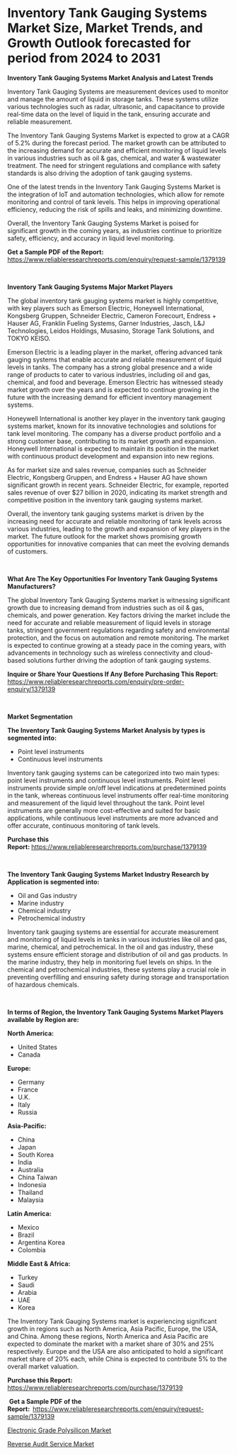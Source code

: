 <p><h1>Inventory Tank Gauging Systems Market Size, Market Trends, and Growth Outlook forecasted for period from 2024 to 2031</h1></p><p><strong>Inventory Tank Gauging Systems Market Analysis and Latest Trends</strong></p>
<p><p>Inventory Tank Gauging Systems are measurement devices used to monitor and manage the amount of liquid in storage tanks. These systems utilize various technologies such as radar, ultrasonic, and capacitance to provide real-time data on the level of liquid in the tank, ensuring accurate and reliable measurement.</p><p>The Inventory Tank Gauging Systems Market is expected to grow at a CAGR of 5.2% during the forecast period. The market growth can be attributed to the increasing demand for accurate and efficient monitoring of liquid levels in various industries such as oil & gas, chemical, and water & wastewater treatment. The need for stringent regulations and compliance with safety standards is also driving the adoption of tank gauging systems.</p><p>One of the latest trends in the Inventory Tank Gauging Systems Market is the integration of IoT and automation technologies, which allow for remote monitoring and control of tank levels. This helps in improving operational efficiency, reducing the risk of spills and leaks, and minimizing downtime.</p><p>Overall, the Inventory Tank Gauging Systems Market is poised for significant growth in the coming years, as industries continue to prioritize safety, efficiency, and accuracy in liquid level monitoring.</p></p>
<p><strong>Get a Sample PDF of the Report:&nbsp;</strong> <a href="https://www.reliableresearchreports.com/enquiry/request-sample/1379139">https://www.reliableresearchreports.com/enquiry/request-sample/1379139</a></p>
<p>&nbsp;</p>
<p><strong>Inventory Tank Gauging Systems Major Market Players</strong></p>
<p><p>The global inventory tank gauging systems market is highly competitive, with key players such as Emerson Electric, Honeywell International, Kongsberg Gruppen, Schneider Electric, Cameron Forecourt, Endress + Hauser AG, Franklin Fueling Systems, Garner Industries, Jasch, L&J Technologies, Leidos Holdings, Musasino, Storage Tank Solutions, and TOKYO KEISO.</p><p>Emerson Electric is a leading player in the market, offering advanced tank gauging systems that enable accurate and reliable measurement of liquid levels in tanks. The company has a strong global presence and a wide range of products to cater to various industries, including oil and gas, chemical, and food and beverage. Emerson Electric has witnessed steady market growth over the years and is expected to continue growing in the future with the increasing demand for efficient inventory management systems.</p><p>Honeywell International is another key player in the inventory tank gauging systems market, known for its innovative technologies and solutions for tank level monitoring. The company has a diverse product portfolio and a strong customer base, contributing to its market growth and expansion. Honeywell International is expected to maintain its position in the market with continuous product development and expansion into new regions.</p><p>As for market size and sales revenue, companies such as Schneider Electric, Kongsberg Gruppen, and Endress + Hauser AG have shown significant growth in recent years. Schneider Electric, for example, reported sales revenue of over $27 billion in 2020, indicating its market strength and competitive position in the inventory tank gauging systems market.</p><p>Overall, the inventory tank gauging systems market is driven by the increasing need for accurate and reliable monitoring of tank levels across various industries, leading to the growth and expansion of key players in the market. The future outlook for the market shows promising growth opportunities for innovative companies that can meet the evolving demands of customers.</p></p>
<p>&nbsp;</p>
<p><strong>What Are The Key Opportunities For Inventory Tank Gauging Systems Manufacturers?</strong></p>
<p><p>The global Inventory Tank Gauging Systems market is witnessing significant growth due to increasing demand from industries such as oil & gas, chemicals, and power generation. Key factors driving the market include the need for accurate and reliable measurement of liquid levels in storage tanks, stringent government regulations regarding safety and environmental protection, and the focus on automation and remote monitoring. The market is expected to continue growing at a steady pace in the coming years, with advancements in technology such as wireless connectivity and cloud-based solutions further driving the adoption of tank gauging systems.</p></p>
<p><strong>Inquire or Share Your Questions If Any Before Purchasing This Report:</strong> <a href="https://www.reliableresearchreports.com/enquiry/pre-order-enquiry/1379139">https://www.reliableresearchreports.com/enquiry/pre-order-enquiry/1379139</a></p>
<p>&nbsp;</p>
<p><strong>Market Segmentation</strong></p>
<p><strong>The Inventory Tank Gauging Systems Market Analysis by types is segmented into:</strong></p>
<p><ul><li>Point level instruments</li><li>Continuous level instruments</li></ul></p>
<p><p>Inventory tank gauging systems can be categorized into two main types: point level instruments and continuous level instruments. Point level instruments provide simple on/off level indications at predetermined points in the tank, whereas continuous level instruments offer real-time monitoring and measurement of the liquid level throughout the tank. Point level instruments are generally more cost-effective and suited for basic applications, while continuous level instruments are more advanced and offer accurate, continuous monitoring of tank levels.</p></p>
<p><strong>Purchase this Report:&nbsp;</strong><a href="https://www.reliableresearchreports.com/purchase/1379139">https://www.reliableresearchreports.com/purchase/1379139</a></p>
<p>&nbsp;</p>
<p><strong>The Inventory Tank Gauging Systems Market Industry Research by Application is segmented into:</strong></p>
<p><ul><li>Oil and Gas industry</li><li>Marine industry</li><li>Chemical industry</li><li>Petrochemical industry</li></ul></p>
<p><p>Inventory tank gauging systems are essential for accurate measurement and monitoring of liquid levels in tanks in various industries like oil and gas, marine, chemical, and petrochemical. In the oil and gas industry, these systems ensure efficient storage and distribution of oil and gas products. In the marine industry, they help in monitoring fuel levels on ships. In the chemical and petrochemical industries, these systems play a crucial role in preventing overfilling and ensuring safety during storage and transportation of hazardous chemicals.</p></p>
<p>&nbsp;</p>
<p><strong>In terms of Region, the Inventory Tank Gauging Systems Market Players available by Region are:</strong></p>
<p>
    <p> <strong> North America: </strong>
        <ul>
            <li>United States</li>
            <li>Canada</li>
        </ul>
        </p> 
    <p> <strong> Europe: </strong>
        <ul>
            <li>Germany</li>
            <li>France</li>
            <li>U.K.</li>
            <li>Italy</li>
            <li>Russia</li>
        </ul>
        </p> 
    <p> <strong> Asia-Pacific: </strong>
        <ul>
            <li>China</li>
            <li>Japan</li>
            <li>South Korea</li>
            <li>India</li>
            <li>Australia</li>
            <li>China Taiwan</li>
            <li>Indonesia</li>
            <li>Thailand</li>
            <li>Malaysia</li>
        </ul>
        </p> 
    <p> <strong> Latin America: </strong>
        <ul>
            <li>Mexico</li>
            <li>Brazil</li>
            <li>Argentina Korea</li>
            <li>Colombia</li>
        </ul>
        </p> 
    <p> <strong> Middle East & Africa: </strong>
        <ul>
            <li>Turkey</li>
            <li>Saudi</li>
            <li>Arabia</li>
            <li>UAE</li>
            <li>Korea</li>
        </ul>
    </p>
    </p>
<p><p>The Inventory Tank Gauging Systems market is experiencing significant growth in regions such as North America, Asia Pacific, Europe, the USA, and China. Among these regions, North America and Asia Pacific are expected to dominate the market with a market share of 30% and 25% respectively. Europe and the USA are also anticipated to hold a significant market share of 20% each, while China is expected to contribute 5% to the overall market valuation.</p></p>
<p><strong>Purchase this Report: </strong><a href="https://www.reliableresearchreports.com/purchase/1379139">https://www.reliableresearchreports.com/purchase/1379139</a></p>
<p>&nbsp;<strong>Get a Sample PDF of the Report:&nbsp;&nbsp;</strong><a href="https://www.reliableresearchreports.com/enquiry/request-sample/1379139">https://www.reliableresearchreports.com/enquiry/request-sample/1379139</a></p>
<p><strong></strong></p>
<p><p><a href="https://github.com/Sherrillcrooksxa8i18ucf2m/Market-Research-Report-List-1/blob/main/electronic-grade-polysilicon-market.md">Electronic Grade Polysilicon Market</a></p><p><a href="https://summer-dogwood-3e9.notion.site/Reverse-Audit-Service-Market-Size-Share-Trends-Analysis-Report-By-Application-Regional-Outlook--6b8a0b1fa98044448175992f79af22f4">Reverse Audit Service Market</a></p></p>